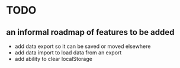 # TODO
## an informal roadmap of features to be added
* add data export so it can be saved or moved elsewhere
* add data import to load data from an export
* add ability to clear localStorage